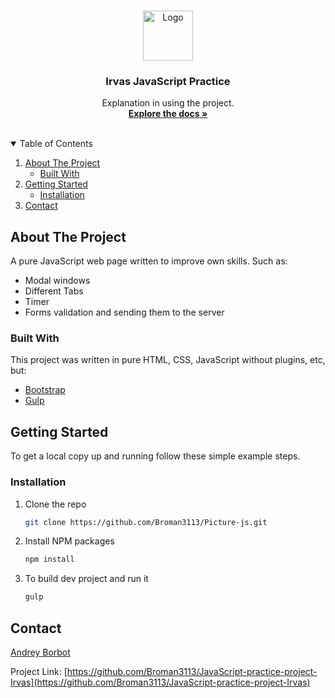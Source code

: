 <!-- PROJECT LOGO -->
<br />
<p align="center">
  <a href="https://github.com/Broman3113/Picture-js">
    <img src="src/assets/github.svg" alt="Logo" width="80" height="80">
  </a>

<h3 align="center">Irvas JavaScript Practice</h3>

  <p align="center">
    Explanation in using the project.
    <br />
    <a href="https://github.com/Broman3113/Picture-js"><strong>Explore the docs »</strong></a>
    <br />
    <br />
  </p>



<!-- TABLE OF CONTENTS -->
<details open="open">
  <summary>Table of Contents</summary>
  <ol>
    <li>
      <a href="#about-the-project">About The Project</a>
      <ul>
        <li><a href="#built-with">Built With</a></li>
      </ul>
    </li>
    <li>
      <a href="#getting-started">Getting Started</a>
      <ul>
        <li><a href="#installation">Installation</a></li>
      </ul>
    </li>
    <li><a href="#contact">Contact</a></li>
  </ol>
</details>



<!-- ABOUT THE PROJECT -->

## About The Project

A pure JavaScript web page written to improve own skills. 
Such as:

* Modal windows
* Different Tabs
* Timer
* Forms validation and sending them to the server

### Built With

This project was written in pure HTML, CSS, JavaScript without plugins, etc, but:

* [Bootstrap](https://getbootstrap.com)
* [Gulp](https://gulpjs.com)

<!-- GETTING STARTED -->

## Getting Started

To get a local copy up and running follow these simple example steps.

### Installation

1. Clone the repo
   ```sh
   git clone https://github.com/Broman3113/Picture-js.git
   ```
2. Install NPM packages
   ```sh
   npm install
   ```
3. To build dev project and run it
   ```sh
   gulp
   ```

## Contact

[Andrey Borbot](https://github.com/Broman3113)

Project Link: [https://github.com/Broman3113/JavaScript-practice-project-Irvas](https://github.com/Broman3113/JavaScript-practice-project-Irvas)

[product-screenshot]: src/assets/github.svg
